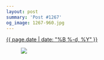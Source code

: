 ```yaml
---
layout: post
summary: 'Post #1267'
og_image: 1267-960.jpg
---
```


<div class="post">
 <time>
  <a href="/1267">
   {{ page.date | date: "%B %-d, %Y" }}
  </a>
 </time>
 <a href="/1267">
  <figure data-taken="1/9/2021">
   <img sizes="(min-width: 700px) 50vw, calc(100vw - 2rem)" src="{{ site.assets_url }}/1267-480.jpg" srcset="{{ site.assets_url }}/1267-240.jpg 240w, {{ site.assets_url }}/1267-480.jpg 480w, {{ site.assets_url }}/1267-720.jpg 720w, {{ site.assets_url }}/1267-960.jpg 960w"/>
  </figure>
 </a>
</div>
